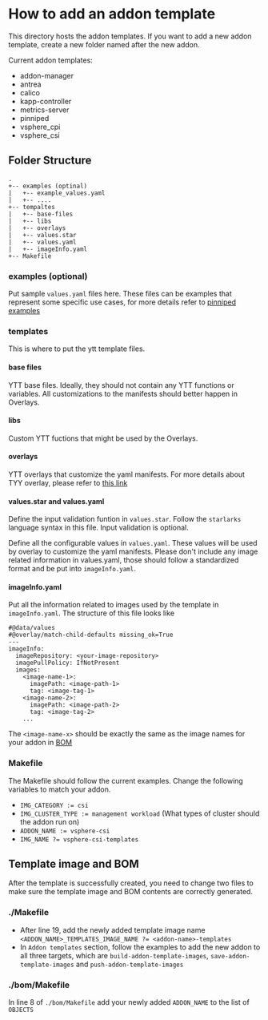 # How to add an addon template
This directory hosts the addon templates. If you want to add a new addon template, create a new folder named after the new addon.

Current addon templates:
- addon-manager
- antrea
- calico
- kapp-controller
- metrics-server
- pinniped
- vsphere_cpi
- vsphere_csi
  
## Folder Structure

```
.
+-- examples (optinal)
|   +-- example_values.yaml
|   +-- ....
+-- tempaltes
|   +-- base-files
|   +-- libs
|   +-- overlays
|   +-- values.star
|   +-- values.yaml
|   +-- imageInfo.yaml
+-- Makefile
```
### examples (optional)
Put sample `values.yaml` files here. These files can be examples that represent some specific use cases, for more details refer to [pinniped examples](pinniped/examples)

### templates
This is where to put the ytt template files.

#### base files
YTT base files. Ideally, they should not contain any YTT functions or variables. All customizations to the manifests should better happen in Overlays.

#### libs
Custom YTT fuctions that might be used by the Overlays.

#### overlays
YTT overlays that customize the yaml manifests. For more details about TYY overlay, please refer to [this link](https://carvel.dev/ytt/#example:example-overlay-files)

#### values.star and values.yaml
Define the input validation funtion in `values.star`. Follow the `starlarks` language syntax in this file. Input validation is optional.

Define all the configurable values in `values.yaml`. These values will be used by overlay to customize the yaml manifests. Please don't include any image related information in values.yaml, those should follow a standardized format and be put into `imageInfo.yaml`.

#### imageInfo.yaml
Put all the information related to images used by the template in `imageInfo.yaml`. The structure of this file looks like 
```
#@data/values
#@overlay/match-child-defaults missing_ok=True
---
imageInfo:
  imageRepository: <your-image-repository>
  imagePullPolicy: IfNotPresent
  images:
    <image-name-1>:
      imagePath: <image-path-1>
      tag: <image-tag-1>
    <image-name-2>:
      imagePath: <image-path-2>
      tag: <image-tag-2>
    ...
```
The `<image-name-x>` should be exactly the same as the image names for your addon in [BOM](https://gitlab.eng.vmware.com/TKG/bolt/bolt-release-yamls/-/blob/5960e2c98ea83610624982eaec970c9b52cdc9c5/component/tkr-bom/tkr-bom-v1.20.4+vmware.1-tkg.1.yaml#L70-75)


### Makefile
The Makefile should follow the current examples. Change the following variables to match your addon.
- `IMG_CATEGORY := csi`
- `IMG_CLUSTER_TYPE := management workload` (What types of cluster should the addon run on)
- `ADDON_NAME := vsphere-csi`
- `IMG_NAME ?= vsphere-csi-templates`

## Template image and BOM
After the template is successfully created, you need to change two files to make sure the template image and BOM contents are correctly generated.

### ./Makefile
- After line 19, add the newly added template image name `<ADDON_NAME>_TEMPLATES_IMAGE_NAME ?= <addon-name>-templates`
- In `Addon templates` section, follow the examples to add the new addon to all three targets, which are `build-addon-template-images`, `save-addon-template-images` and `push-addon-template-images`

### ./bom/Makefile
In line 8 of `./bom/Makefile` add your newly added `ADDON_NAME` to the list of `OBJECTS`